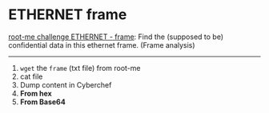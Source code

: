 # ETHERNET frame

[root-me challenge ETHERNET - frame](https://www.root-me.org/en/Challenges/Network/ETHERNET-frame): Find the (supposed to be) confidential data in this ethernet frame. (Frame analysis)

----

1. `wget` the `frame` (txt file) from root-me
2. cat file
3. Dump content in Cyberchef
4. **From hex**
5. **From Base64**
